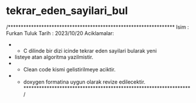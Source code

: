 # tekrar_eden_sayilari_bul
/*****************************************************************
Isim  : Furkan Tuluk
Tarih : 2023/10/20
Aciklamalar:
* - C dilinde bir dizi icinde tekrar eden sayilari bularak yeni
*   listeye atan algoritma yazilmistir.
* - Clean code kismi gelistirilmeye aciktir.
* - doxygen formatina uygun olarak revize edilecektir.
*****************************************************************/
